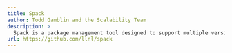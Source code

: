 ```yaml
---
title: Spack
author: Todd Gamblin and the Scalability Team
description: >
  Spack is a package management tool designed to support multiple versions and configurations of software on a wide variety of platforms and environments. It was designed for large supercomputing centers, where many users and application teams share common installations of software on clusters with exotic architectures, using libraries that do not have a standard ABI. Spack is non-destructive: installing a new version does not break existing installations, so many configurations can coexist on the same system.
url: https://github.com/llnl/spack
---
```

